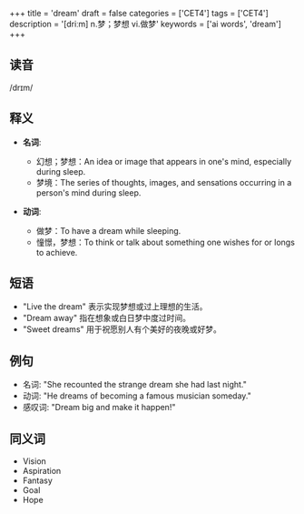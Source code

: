 +++
title = 'dream'
draft = false
categories = ['CET4']
tags = ['CET4']
description = '[driːm] n.梦；梦想 vi.做梦'
keywords = ['ai words', 'dream']
+++

## 读音
/drɪm/

## 释义
- **名词**:
  - 幻想；梦想：An idea or image that appears in one's mind, especially during sleep.
  - 梦境：The series of thoughts, images, and sensations occurring in a person's mind during sleep.

- **动词**:
  - 做梦：To have a dream while sleeping.
  - 憧憬，梦想：To think or talk about something one wishes for or longs to achieve.

## 短语
- "Live the dream" 表示实现梦想或过上理想的生活。
- "Dream away" 指在想象或白日梦中度过时间。
- "Sweet dreams" 用于祝愿别人有个美好的夜晚或好梦。

## 例句
- 名词: "She recounted the strange dream she had last night."
- 动词: "He dreams of becoming a famous musician someday."
- 感叹词: "Dream big and make it happen!"

## 同义词
- Vision
- Aspiration
- Fantasy
- Goal
- Hope

